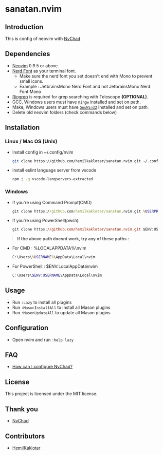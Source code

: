# sanatan.nvim

## Introduction

This is config of neovim with [NvChad](https://github.com/NvChad/NvChad)

## Dependencies

- [Neovim](https://github.com/neovim/neovim) 0.9.5 or above.
- [Nerd Font](https://github.com/ryanoasis/nerd-fonts) as your terminal font.
  - Make sure the nerd font you set doesn't end with Mono to prevent small icons.
  - Example : JetbrainsMono Nerd Font and not JetbrainsMono Nerd Font Mono
- [Ripgrep](https://github.com/BurntSushi/ripgrep) is required for grep searching with Telescope **(OPTIONAL)**.
- GCC, Windows users must have [`mingw`](http://mingw-w64.org/downloads) installed and set on path.
- Make, Windows users must have [`GnuWin32`](https://gnuwin32.sourceforge.net/install.html) installed and set on path.
- Delete old neovim folders (check commands below)

## Installation

### Linux / Mac OS (Unix)

- Install config in ~/.config/nvim
  ```bash
  git clone https://github.com/hemilkaklotar/sanatan.nvim.git ~/.config/nvim && nvim
  ```
- Install eslint language server from vscode
  ```bash
  npm i -g vscode-langservers-extracted
  ```

### Windows

- If you're using Command Prompt(CMD)

  ```cmd
  git clone https://github.com/hemilkaklotar/sanatan.nvim.git %USERPROFILE%\AppData\Local\nvim && nvim
  ```

- If you're using PowerShell(pwsh)
  ```ps
  git clone https://github.com/hemilkaklotar/sanatan.nvim.git $ENV:USERPROFILE\AppData\Local\nvim && nvim
  ```

> **If the above path doesnt work, try any of these paths :**

- For CMD : %LOCALAPPDATA%\nvim
  ```cmd
  C:\Users\%USERNAME%\AppData\Local\nvim
  ```
- For PowerShell : $ENV:LocalAppData\nvim
  ```powershell
  C:\Users\$ENV:USERNAME\AppData\Local\nvim
  ```

## Usage

- Run `:Lazy` to install all plugins
- Run `:MasonInstallAll` to install all Mason plugins
- Run `:MasonUpdateAll` to update all Mason plugins

## Configuration

- Open nvim and run `:help lazy`

## FAQ

- [How can I configure NvChad?](https://github.com/NvChad/NvChad#how-can-i-configure-nvchad)

## License

This project is licensed under the MIT license.

## Thank you

- [NvChad](https://github.com/NvChad/NvChad)

## Contributors

- [HemilKaklotar](https://github.com/HemilKaklotar)

